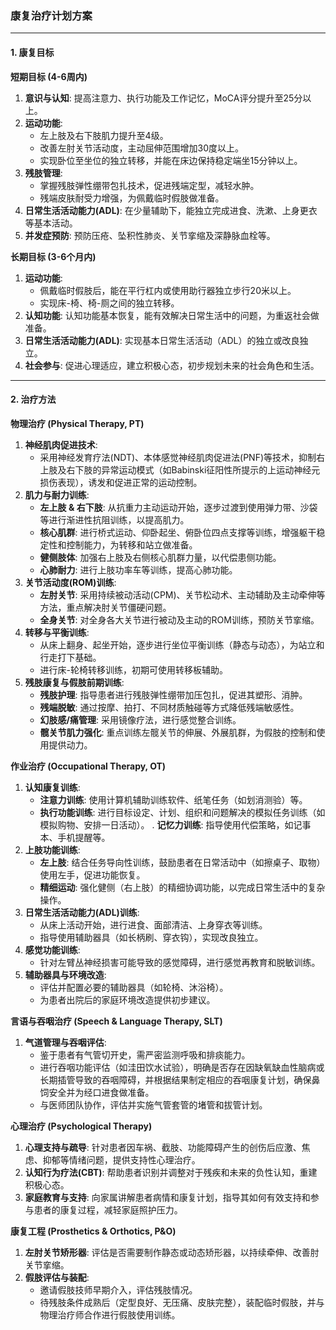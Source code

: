 ### 康复治疗计划方案

---

#### 1. 康复目标

**短期目标 (4-6周内)**

1.  **意识与认知**: 提高注意力、执行功能及工作记忆，MoCA评分提升至25分以上。
2.  **运动功能**:
    *   左上肢及右下肢肌力提升至4级。
    *   改善左肘关节活动度，主动屈伸范围增加30度以上。
    *   实现卧位至坐位的独立转移，并能在床边保持稳定端坐15分钟以上。
3.  **残肢管理**:
    *   掌握残肢弹性绷带包扎技术，促进残端定型，减轻水肿。
    *   残端皮肤耐受力增强，为佩戴临时假肢做准备。
4.  **日常生活活动能力(ADL)**: 在少量辅助下，能独立完成进食、洗漱、上身更衣等基本活动。
5.  **并发症预防**: 预防压疮、坠积性肺炎、关节挛缩及深静脉血栓等。

**长期目标 (3-6个月内)**

1.  **运动功能**:
    *   佩戴临时假肢后，能在平行杠内或使用助行器独立步行20米以上。
    *   实现床-椅、椅-厕之间的独立转移。
2.  **认知功能**: 认知功能基本恢复，能有效解决日常生活中的问题，为重返社会做准备。
3.  **日常生活活动能力(ADL)**: 实现基本日常生活活动（ADL）的独立或改良独立。
4.  **社会参与**: 促进心理适应，建立积极心态，初步规划未来的社会角色和生活。

---

#### 2. 治疗方法

**物理治疗 (Physical Therapy, PT)**

1.  **神经肌肉促进技术**:
    *   采用神经发育疗法(NDT)、本体感觉神经肌肉促进法(PNF)等技术，抑制右上肢及右下肢的异常运动模式（如Babinski征阳性所提示的上运动神经元损伤表现），诱发和促进正常的运动控制。
2.  **肌力与耐力训练**:
    *   **左上肢 & 右下肢**: 从抗重力主动运动开始，逐步过渡到使用弹力带、沙袋等进行渐进性抗阻训练，以提高肌力。
    *   **核心肌群**: 进行桥式运动、仰卧起坐、俯卧位四点支撑等训练，增强躯干稳定性和控制能力，为转移和站立做准备。
    *   **健侧肢体**: 加强右上肢及右侧核心肌群力量，以代偿患侧功能。
    *   **心肺耐力**: 进行上肢功率车等训练，提高心肺功能。
3.  **关节活动度(ROM)训练**:
    *   **左肘关节**: 采用持续被动活动(CPM)、关节松动术、主动辅助及主动牵伸等方法，重点解决肘关节僵硬问题。
    *   **全身关节**: 对全身各大关节进行被动及主动的ROM训练，预防关节挛缩。
4.  **转移与平衡训练**:
    *   从床上翻身、起坐开始，逐步进行坐位平衡训练（静态与动态），为站立和行走打下基础。
    *   进行床-轮椅转移训练，初期可使用转移板辅助。
5.  **残肢康复与假肢前期训练**:
    *   **残肢护理**: 指导患者进行残肢弹性绷带加压包扎，促进其塑形、消肿。
    *   **残端脱敏**: 通过按摩、拍打、不同材质触碰等方式降低残端敏感性。
    *   **幻肢感/痛管理**: 采用镜像疗法，进行感觉整合训练。
    *   **髋关节肌力强化**: 重点训练左髋关节的伸展、外展肌群，为假肢的控制和使用提供动力。

**作业治疗 (Occupational Therapy, OT)**

1.  **认知康复训练**:
    *   **注意力训练**: 使用计算机辅助训练软件、纸笔任务（如划消测验）等。
    *   **执行功能训练**: 进行目标设定、计划、组织和问题解决的模拟任务训练（如模拟购物、安排一日活动）。
    .   **记忆力训练**: 指导使用代偿策略，如记事本、手机提醒等。
2.  **上肢功能训练**:
    *   **左上肢**: 结合任务导向性训练，鼓励患者在日常活动中（如擦桌子、取物）使用左手，促进功能恢复。
    *   **精细运动**: 强化健侧（右上肢）的精细协调功能，以完成日常生活中的复杂操作。
3.  **日常生活活动能力(ADL)训练**:
    *   从床上活动开始，进行进食、面部清洁、上身穿衣等训练。
    *   指导使用辅助器具（如长柄刷、穿衣钩），实现改良独立。
4.  **感觉功能训练**:
    *   针对左臂丛神经损害可能导致的感觉障碍，进行感觉再教育和脱敏训练。
5.  **辅助器具与环境改造**:
    *   评估并配置必要的辅助器具（如轮椅、沐浴椅）。
    *   为患者出院后的家庭环境改造提供初步建议。

**言语与吞咽治疗 (Speech & Language Therapy, SLT)**

1.  **气道管理与吞咽评估**:
    *   鉴于患者有气管切开史，需严密监测呼吸和排痰能力。
    *   进行吞咽功能评估（如洼田饮水试验），明确是否存在因缺氧缺血性脑病或长期插管导致的吞咽障碍，并根据结果制定相应的吞咽康复计划，确保鼻饲安全并为经口进食做准备。
    *   与医师团队协作，评估并实施气管套管的堵管和拔管计划。

**心理治疗 (Psychological Therapy)**

1.  **心理支持与疏导**: 针对患者因车祸、截肢、功能障碍产生的创伤后应激、焦虑、抑郁等情绪问题，提供支持性心理治疗。
2.  **认知行为疗法(CBT)**: 帮助患者识别并调整对于残疾和未来的负性认知，重建积极心态。
3.  **家庭教育与支持**: 向家属讲解患者病情和康复计划，指导其如何有效支持和参与患者的康复过程，减轻家庭照护压力。

**康复工程 (Prosthetics & Orthotics, P&O)**

1.  **左肘关节矫形器**: 评估是否需要制作静态或动态矫形器，以持续牵伸、改善肘关节挛缩。
2.  **假肢评估与装配**:
    *   邀请假肢技师早期介入，评估残肢情况。
    *   待残肢条件成熟后（定型良好、无压痛、皮肤完整），装配临时假肢，并与物理治疗师合作进行假肢使用训练。